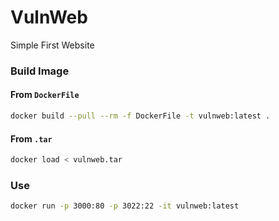# VulnWeb
Simple First Website
### Build Image

#### From `DockerFile`
```bash
docker build --pull --rm -f DockerFile -t vulnweb:latest .
```

#### From `.tar`
```bash
docker load < vulnweb.tar
```

### Use

```bash
docker run -p 3000:80 -p 3022:22 -it vulnweb:latest
```
